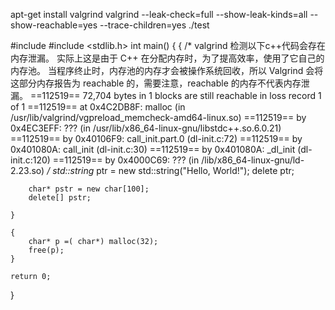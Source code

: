 apt-get install valgrind
valgrind --leak-check=full --show-leak-kinds=all --show-reachable=yes --trace-children=yes ./test

#include <string>
#include <stdlib.h>
int main()
{
    {
/*
valgrind 检测以下c++代码会存在内存泄漏。
实际上这是由于 C++ 在分配内存时，为了提高效率，使用了它自己的内存池。
当程序终止时，内存池的内存才会被操作系统回收，所以 Valgrind 会将这部分内存报告为 reachable 的，需要注意，reachable 的内存不代表内存泄漏。
==112519== 72,704 bytes in 1 blocks are still reachable in loss record 1 of 1
==112519==    at 0x4C2DB8F: malloc (in /usr/lib/valgrind/vgpreload_memcheck-amd64-linux.so)
==112519==    by 0x4EC3EFF: ??? (in /usr/lib/x86_64-linux-gnu/libstdc++.so.6.0.21)
==112519==    by 0x40106F9: call_init.part.0 (dl-init.c:72)
==112519==    by 0x401080A: call_init (dl-init.c:30)
==112519==    by 0x401080A: _dl_init (dl-init.c:120)
==112519==    by 0x4000C69: ??? (in /lib/x86_64-linux-gnu/ld-2.23.so)
*/
        std::string* ptr = new std::string("Hello, World!");
        delete ptr;

        char* pstr = new char[100];
        delete[] pstr;

    }

    {    
        char* p =( char*) malloc(32);    
        free(p);
    }

    return 0;
}
